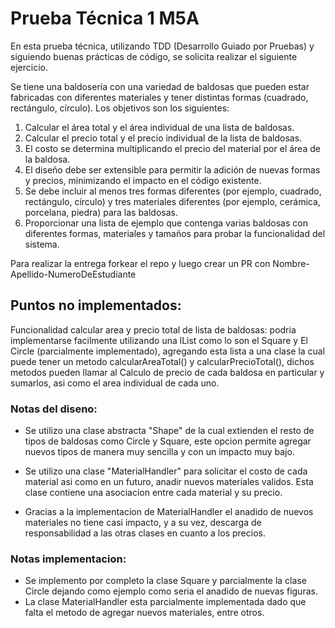 # Prueba Técnica 1 M5A

En esta prueba técnica, utilizando TDD (Desarrollo Guiado por Pruebas) y siguiendo buenas prácticas de código, se solicita realizar el siguiente ejercicio.

Se tiene una baldosería con una variedad de baldosas que pueden estar fabricadas con diferentes materiales y tener distintas formas (cuadrado, rectángulo, círculo). Los objetivos son los siguientes:

1. Calcular el área total y el área individual de una lista de baldosas.
2. Calcular el precio total y el precio individual de la lista de baldosas.
3. El costo se determina multiplicando el precio del material por el área de la baldosa.
4. El diseño debe ser extensible para permitir la adición de nuevas formas y precios, minimizando el impacto en el código existente.
5. Se debe incluir al menos tres formas diferentes (por ejemplo, cuadrado, rectángulo, círculo) y tres materiales diferentes (por ejemplo, cerámica, porcelana, piedra) para las baldosas.
6. Proporcionar una lista de ejemplo que contenga varias baldosas con diferentes formas, materiales y tamaños para probar la funcionalidad del sistema.

Para realizar la entrega forkear el repo y luego crear un PR con Nombre-Apellido-NumeroDeEstudiante


## Puntos no implementados:

Funcionalidad calcular area y precio total de lista de baldosas: podria implementarse facilmente utilizando una lList<TipoDeBaldosaDeseado> como lo son el Square y El Circle (parcialmente implementado), agregando esta lista a una clase la cual puede tener un metodo calcularAreaTotal() y calcularPrecioTotal(), dichos metodos pueden llamar al Calculo de precio de cada baldosa en particular y sumarlos, asi como el area individual de cada uno.


### Notas del diseno:

 - Se utilizo una clase abstracta "Shape" de la cual extienden el resto de tipos de baldosas como Circle y Square, este opcion permite agregar nuevos tipos de manera muy sencilla y con un impacto muy bajo.

 - Se utilizo una clase "MaterialHandler" para solicitar el costo de cada material asi como en un futuro, anadir nuevos materiales validos. Esta clase contiene una asociacion entre cada material y su precio.
 - Gracias a la implementacion de MaterialHandler el anadido de nuevos materiales no tiene casi impacto, y a su vez, descarga de responsabilidad a las otras clases en cuanto a los precios.

 ### Notas implementacion:

 - Se implemento por completo la clase Square y parcialmente la clase Circle dejando como ejemplo como seria el anadido de nuevas figuras.
 - La clase MaterialHandler esta parcialmente implementada dado que falta el metodo de agregar nuevos materiales, entre otros.







